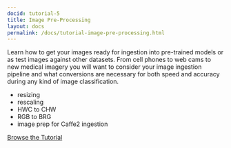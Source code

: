 ```yaml
---
docid: tutorial-5
title: Image Pre-Processing
layout: docs
permalink: /docs/tutorial-image-pre-processing.html
---
```


Learn how to get your images ready for ingestion into pre-trained models or as test images against other datasets. From cell phones to web cams to new medical imagery you will want to consider your image ingestion pipeline and what conversions are necessary for both speed and accuracy during any kind of image classification.

* resizing
* rescaling
* HWC to CHW
* RGB to BRG
* image prep for Caffe2 ingestion

[Browse the Tutorial](https://github.com/caffe2/caffe2/blob/master/caffe2/python/tutorials/Image_Pre-Processing_Pipeline.ipynb)
